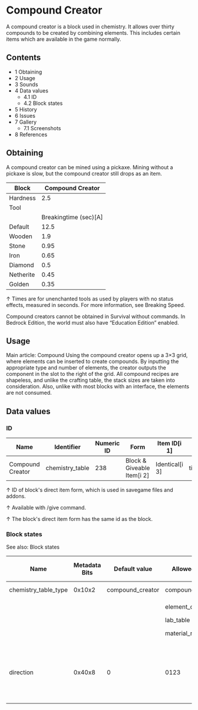 # Compound Creator
A compound creator is a block used in chemistry. It allows over thirty compounds to be created by combining elements. This includes certain items which are available in the game normally.

## Contents
- 1 Obtaining
- 2 Usage
- 3 Sounds
- 4 Data values
	- 4.1 ID
	- 4.2 Block states
- 5 History
- 6 Issues
- 7 Gallery
	- 7.1 Screenshots
- 8 References

## Obtaining
A compound creator can be mined using a pickaxe. Mining without a pickaxe is slow, but the compound creator still drops as an item.

| Block     | Compound Creator      |
|-----------|-----------------------|
| Hardness  | 2.5                   |
| Tool      |                       |
|           | Breakingtime (sec)[A] |
| Default   | 12.5                  |
| Wooden    | 1.9                   |
| Stone     | 0.95                  |
| Iron      | 0.65                  |
| Diamond   | 0.5                   |
| Netherite | 0.45                  |
| Golden    | 0.35                  |


↑ Times are for unenchanted tools as used by players with no status effects, measured in seconds. For more information, see Breaking Speed.


Compound creators cannot be obtained in Survival without commands. In Bedrock Edition, the world must also have “Education Edition” enabled.

## Usage
Main article: Compound
Using the compound creator opens up a 3×3 grid, where elements can be inserted to create compounds. By inputting the appropriate type and number of elements, the creator outputs the component in the slot to the right of the grid. All compound recipes are shapeless, and unlike the crafting table, the stack sizes are taken into consideration. Also, unlike with most blocks with an interface, the elements are not consumed.

## Data values
### ID
| Name             | Identifier      | Numeric ID | Form                       | Item ID[i 1]   | Translation key           |
|------------------|-----------------|------------|----------------------------|----------------|---------------------------|
| Compound Creator | chemistry_table | 238        | Block & Giveable Item[i 2] | Identical[i 3] | tile.compoundcreator.name |


↑ ID of block's direct item form, which is used in savegame files and addons.

↑ Available with /give command.

↑ The block's direct item form has the same id as the block.


### Block states
See also: Block states

| Name                 | Metadata Bits | Default value    | Allowed values      | Values forMetadata Bits | Description                                                          |
|----------------------|---------------|------------------|---------------------|-------------------------|----------------------------------------------------------------------|
| chemistry_table_type | 0x10x2        | compound_creator | compound_creator    | 0                       | Compound Creator                                                     |
|                      |               |                  | element_constructor | 2                       | Element Constructor                                                  |
|                      |               |                  | lab_table           | 3                       | Lab Table                                                            |
|                      |               |                  | material_reducer    | 1                       | Material Reducer                                                     |
| direction            | 0x40x8        | 0                | 0123                | 0123                    | The direction the block's front is.0: north 1: east 2: south 3: west |



